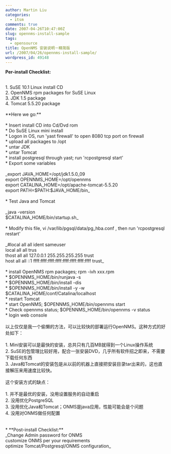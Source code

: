 ```yaml
---
author: Martin Liu
categories:
  - itsm
comments: true
date: 2007-04-26T10:47:00Z
slug: opennms-install-sample
tags:
  - opensource
title: OpenNMS 安装说明－精简版
url: /2007/04/26/opennms-install-sample/
wordpress_id: 49148
---
```


**Per-install Checklist:**<br />

<br />	
  1. SuSE 10.1 Linux install CD
<br />	
  2. OpenNMS rpm packages for SuSE Linux
<br />	
  3. JDK 1.5 package
<br />	
  4. Tomcat 5.5.20 package
<br /><br />**Here we go:**<br />

<br />	
  * Insert install CD into Cd/Dvd rom
<br />	
  * Do SuSE Linux mini install
<br />	
  * Logon in OS, run 'yast firewall' to open 8080 tcp port on firewall
<br />	
  * upload all packages to /opt
<br />	
  * untar JDK
<br />	
  * untar Tomcat
<br />	
  * install postgresql through yast; run 'rcpostgresql start'
<br />	
  * Export some variables
<br /><br />_export JAVA_HOME=/opt/jdk1.5.0_09<br />export OPENNMS_HOME=/opt/opennms<br />export CATALINA_HOME=/opt/apache-tomcat-5.5.20<br />export PATH=$PATH:$JAVA_HOME/bin_<br />

<br />	
  * Test Java and Tomcat
<br /><br />_java -version<br />$CATALINA_HOME/bin/startup.sh_<br />

<br />	
  * Modify this file, vi /var/lib/pgsql/data/pg_hba.conf , then run 'rcpostgresql restart'
<br /><br />_#local  all    all             ident   sameuser<br />local all all trus<br />thost all all 127.0.0.1 255.255.255.255 trust<br />host all all ::1 ffff:ffff:ffff:ffff:ffff:ffff:ffff:ffff trust_<br />

<br />	
  * install OpenNMS rpm packages; rpm -ivh xxx.rpm
<br />	
  * $OPENNMS_HOME/bin/runjava -s
<br />	
  * $OPENNMS_HOME/bin/install -dis
<br />	
  * $OPENNMS_HOME/bin/install -y -w $CATALINA_HOME/conf/Catalina/localhost
<br />	
  * restart Tomcat
<br />	
  * start OpenNMS; $OPENNMS_HOME/bin/opennms start
<br />	
  * Check opennms status; $OPENNMS_HOME/bin/opennms -v status
<br />	
  * login web console
<br /><br />以上仅仅是我一个偷懒的方法，可以比较快的部署运行OpenNMS。这种方式的好处如下：<br /><br />	
  1. Mini安装可以是最快的安装，总共只有几百MB就得到一个Linux操作系统
<br />	
  2. SuSE的包管理比较好用，配合一张安装DVD，几乎所有软件招之即来，不需要下载任何东西
<br />	
  3. Java和Tomcat的安装包是从以前的机器上直接把安装目录tar出来的，这也直接解压来用速度比较快。
<br /><br />这个安装方式的缺点：<br /><br />	
  1. 并不是最优的安装，没用设置服务的自动重启
<br />	
  2. 没用优化PostgreSQL
<br />	
  3. 没用优化Java和Tomcat；ONMS是java应用，性能可能会是个问题
<br />	
  4. 没用对ONMS做任何配置
<br /><br /><br />	
  * **Post-install Checklist:**<br />_Change Admin password for ONMS<br />customize ONMS per your requirements<br />optimize Tomcat/Postgresql/ONMS configuration_
<br />
